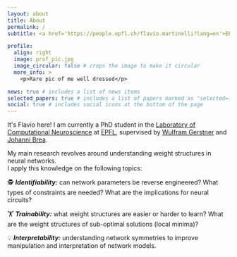 ```yaml
---
layout: about
title: About
permalink: /
subtitle: <a href='https://people.epfl.ch/flavio.martinelli?lang=en'>EPFL</a>, Lausanne, Switzerland (CH)

profile:
  align: right
  image: prof_pic.jpg
  image_circular: false # crops the image to make it circular
  more_info: >
    <p>Rare pic of me well dressed</p>

news: true # includes a list of news items
selected_papers: true # includes a list of papers marked as "selected={true}"
social: true # includes social icons at the bottom of the page
---
```


It's Flavio here! I am currently a PhD student in the <a href='https://www.epfl.ch/labs/lcn/'>Laboratory of Computational Neuroscience</a> at <a href='https://people.epfl.ch/flavio.martinelli?lang=en'>EPFL</a>, supervised by <a href='https://lcnwww.epfl.ch/gerstner/'>Wulfram Gerstner</a> and <a href='https://people.epfl.ch/johanni.brea/?lang=en'>Johanni Brea</a>. 

My main research revolves around understanding weight structures in neural networks. \
I apply this knowledge on the following topics: 

🕵️ ***Identifiability:*** can network parameters be reverse engineered? What types of constraints are needed? What are the implications for neural circuits?

🏋️ ***Trainability:*** what weight structures are easier or harder to learn? What are the weight structures of sub-optimal solutions (local minima)?

💡 ***Interpretability:*** understanding network symmetries to improve manipulation and interpretation of network models.

<!-- Put your address / P.O. box / other info right below your picture. You can also disable any of these elements by editing `profile` property of the YAML header of your `_pages/about.md`. Edit `_bibliography/papers.bib` and Jekyll will render your [publications page](/al-folio/publications/) automatically. -->

<!-- Link to your social media connections, too. This theme is set up to use [Font Awesome icons](https://fontawesome.com/) and [Academicons](https://jpswalsh.github.io/academicons/), like the ones below. Add your Facebook, Twitter, LinkedIn, Google Scholar, or just disable all of them. -->
